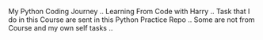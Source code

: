 My Python Coding Journey ..
Learning From Code with Harry ..
Task that I do in this Course are sent in this Python Practice Repo ..
Some are not from Course  and my own self tasks ..
